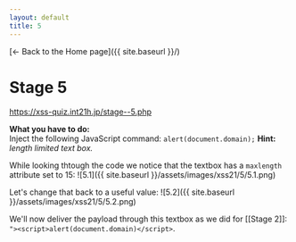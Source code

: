 ```yaml
---
layout: default
title: 5
---
```

[← Back to the Home page]({{ site.baseurl }}/)


# Stage 5
https://xss-quiz.int21h.jp/stage--5.php


**What you have to do:**  
Inject the following JavaScript command: `alert(document.domain);`
**Hint:** *length limited text box.*

While looking thtough the code we notice that the textbox has a `maxlength` attribute set to 15:
![5.1]({{ site.baseurl }}/assets/images/xss21/5/5.1.png)

Let's change that back to a useful value:
![5.2]({{ site.baseurl }}/assets/images/xss21/5/5.2.png)

We'll now deliver the payload through this textbox as we did for [[Stage 2]]:
`"><script>alert(document.domain)</script>`.